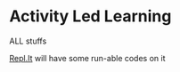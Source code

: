Activity Led Learning
=====================
ALL stuffs

[Repl.It](https://repl.it/@Legitra) will have some run-able codes on it
